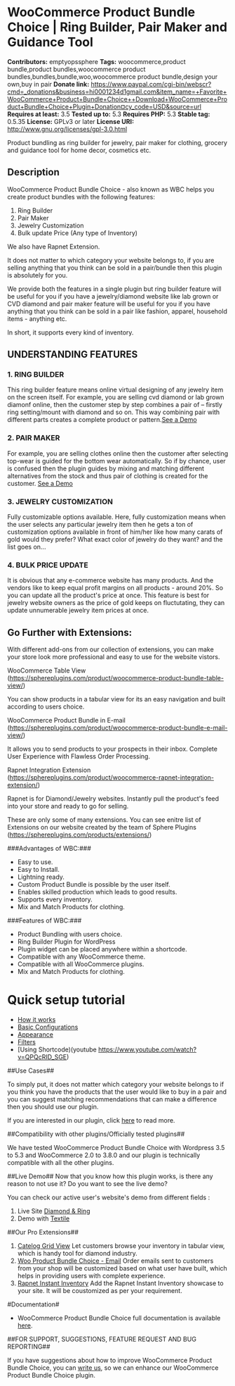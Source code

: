# WooCommerce Product Bundle Choice | Ring Builder, Pair Maker and Guidance Tool #
**Contributors:** emptyopssphere
**Tags:** woocommerce,product bundle,product bundles,woocommerce product bundles,bundles,bundle,woo,woocommerce product bundle,design your own,buy in pair
**Donate link:** https://www.paypal.com/cgi-bin/webscr?cmd=_donations&business=hi0001234d1gmail.com&item_name=+Favorite+WooCommerce+Product+Bundle+Choice++Download+WooCommerce+Product+Bundle+Choice+Plugin+Donation¤cy_code=USD&source=url
**Requires at least:** 3.5
**Tested up to:** 5.3
**Requires PHP:** 5.3
**Stable tag:** 0.5.35
**License:** GPLv3 or later
**License URI:** http://www.gnu.org/licenses/gpl-3.0.html

Product bundling as ring builder for jewelry, pair maker for clothing, grocery and guidance tool for home decor, cosmetics etc.

## Description ##
WooCommerce Product Bundle Choice - also known as WBC helps you create product bundles with the following features:

1.   Ring Builder
1.   Pair Maker
1.   Jewelry Customization
1.   Bulk update Price (Any type of Inventory)

We also have Rapnet Extension.

It does not matter to which category your website belongs to, if you are selling anything that you think can be sold in a pair/bundle then this plugin is absolutely for you.

We provide both the features in a single plugin but ring builder feature will be useful for you if you have a jewelry/diamond website like lab grown or CVD diamond and pair maker feature will be useful for you if you have anything that you think can be sold in a pair like fashion, apparel, household items - anything etc.

In short, it supports every kind of inventory.


## UNDERSTANDING FEATURES ##

### 1. RING BUILDER ###
This ring builder feature means online virtual designing of any jewelry item on the screen itself. For example, you are selling cvd diamond or lab grown diamonf online, then the customer step by step combines a pair of – firstly ring setting/mount with diamond and so on. This way combining pair with different parts creates a complete product or pattern.[See a Demo](http://cvddiamond.xyz/product-category/solitaire/?EO_WBC=1&BEGIN=solitaire&STEP=1)

### 2. PAIR MAKER ###
For example, you are selling clothes online then the customer after selecting top-wear is guided for the bottom wear automatically. So if by chance, user is confused then the plugin guides by mixing and matching different alternatives from the stock and thus pair of clothing is created for the customer. [See a Demo](http://101.53.136.134/demo/yc_textile/)

### 3. JEWELRY CUSTOMIZATION ###
Fully customizable options available. Here, fully customization means when the user selects any particular jewelry item then he gets a ton of customization options available in front of him/her like how many carats of gold would they prefer? What exact color of jewelry do they want? and the list goes on...

### 4. BULK PRICE UPDATE ###
It is obvious that any e-commerce website has many products. And the vendors like to keep equal profit margins on all products - around 20%. So you can update all the product's price at once. This feature is best for jewelry website owners as the price of gold keeps on fluctutating, they can update unnumerable jewelry item prices at once.

## Go Further with Extensions: ##

With different add-ons from our collection of extensions, you can make your store look more professional and easy to use for the website vistors.

WooCommerce Table View (https://sphereplugins.com/product/woocommerce-product-bundle-table-view/)

You can show products in a tabular view for its an easy navigation and built according to users choice.

WooCommerce Product Bundle in E-mail (https://sphereplugins.com/product/woocommerce-product-bundle-e-mail-view/)

It allows you to send products to your prospects in their inbox. Complete User Experience with Flawless Order Processing.

Rapnet Integration Extension (https://sphereplugins.com/product/woocommerce-rapnet-integration-extension/)

Rapnet is for Diamond/Jewelry websites. Instantly pull the product's feed into your store and ready to go for selling.

These are only some of many extensions. You can see enitre list of Extensions on our website created by the team of Sphere Plugins (https://sphereplugins.com/products/extensions/)


###Advantages of WBC:###
* Easy to use.
* Easy to Install.
* Lightning ready.
* Custom Product Bundle is possible by the user itself.
* Enables skilled production which leads to good results.
* Supports every inventory.
* Mix and Match Products for clothing.

###Features of WBC:###
* Product Bundling with users choice.
* Ring Builder Plugin for WordPress
* Plugin widget can be placed anywhere within a shortcode.
* Compatible with any WooCommerce theme.
* Compatible with all WooCommerce plugins.
* Mix and Match Products for clothing.

# Quick setup tutorial #

* [How it works](https://www.youtube.com/watch?v=5rWhmT2njNk)
* [Basic Configurations](https://www.youtube.com/watch?v=IWeac2HCKhQ)
* [Appearance](https://www.youtube.com/watch?v=nJqn4umAw94)
* [Filters](https://www.youtube.com/watch?v=UysQox5AH7I)
* [Using Shortcode)(youtube https://www.youtube.com/watch?v=QPQcRID_SGE)

##Use Cases##

To simply put, it does not matter which category your website belongs to if you think you have the products that the user would like to buy in a pair and you can suggest matching recommendations that can make a difference then you should use our plugin.

If you are interested in our plugin, click [here](https://woo-product-bundle.sphere.emptyops.com/use-cases/) to read more.

##Compatibility with other plugins/Officially tested plugins##

We have tested WooCommerce Product Bundle Choice with Wordpress 3.5 to 5.3 and WooCommerce 2.0 to 3.8.0 and our plugin is technically compatible with all the other plugins.

##Live Demo##
Now that you know how this plugin works, is there any reason to not use it? Do you want to see the live demo?

You can check our active user's website's demo from different fields :

1. Live Site [Diamond & Ring](http://cvddiamond.xyz/)
1. Demo with [Textile](http://101.53.136.134/demo/yc_textile/)

##Our Pro Extensions##

1. [Catelog Grid View](https://sphereplugins.com/buy-a-plugin-extension/?cemail=none&cpname=Catelog%20Grid%20View) 
Let customers browse your inventory in tabular view, which is handy tool for diamond industry.
1. [Woo Product Bundle Choice - Email](https://sphereplugins.com/buy-a-plugin-extension/?cemail=none&cpname=Woo%20Product%20Bundle%20Choice%20-%20Email) 
Order emails sent to customers from your shop will be customized based on what user have built, which helps in providing users with complete experience.
1. [Rapnet Instant Inventory](https://sphereplugins.com/buy-a-plugin-extension/?cemail=none&cpname=Rapnet%20Instant%20Inventory) 
Add the Rapnet Instant Inventory showcase to your site. It will be coustomized as per your requirement.

#Documentation#

* WooCommerce Product Bundle Choice full documentation is available [here](https://woo-product-bundle.sphere.emptyops.com/documentation/).

##FOR SUPPORT, SUGGESTIONS, FEATURE REQUEST AND BUG REPORTING##

If you have suggestions about how to improve WooCommerce Product Bundle Choice, you can [write us](https://wordpress.org/support/plugin/woo-bundle-choice), so we can enhance our WooCommerce Product Bundle Choice plugin.